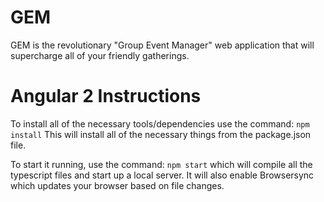 # GEM
GEM is the revolutionary "Group Event Manager" web application that will supercharge all of your friendly gatherings.

# Angular 2 Instructions
To install all of the necessary tools/dependencies use the command: 
`npm install`
This will install all of the necessary things from the package.json file.

To start it running, use the command: `npm start` which will compile all the typescript files and start up a local server.
It will also enable Browsersync which updates your browser based on file changes.